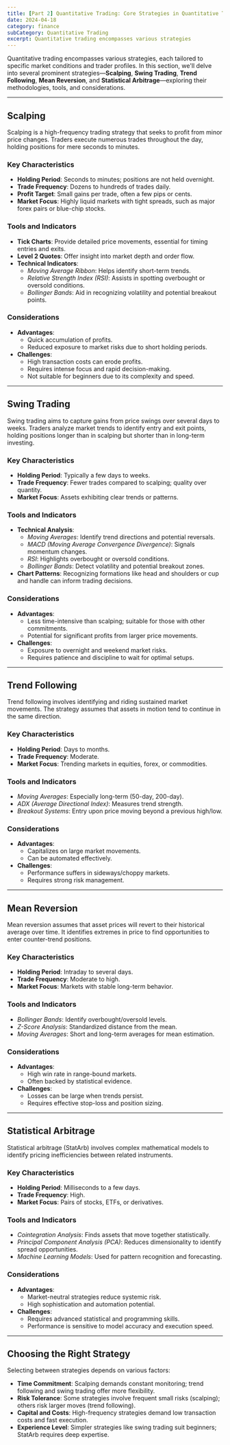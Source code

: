 ```yaml
---
title: [Part 2] Quantitative Trading: Core Strategies in Quantitative Trading
date: 2024-04-18
category: finance
subCategory: Quantitative Trading
excerpt: Quantitative trading encompasses various strategies
---
```


Quantitative trading encompasses various strategies, each tailored to specific market conditions and trader profiles. In this section, we'll delve into several prominent strategies—**Scalping**, **Swing Trading**, **Trend Following**, **Mean Reversion**, and **Statistical Arbitrage**—exploring their methodologies, tools, and considerations.

---

## Scalping

Scalping is a high-frequency trading strategy that seeks to profit from minor price changes. Traders execute numerous trades throughout the day, holding positions for mere seconds to minutes.

### Key Characteristics

- **Holding Period**: Seconds to minutes; positions are not held overnight.
- **Trade Frequency**: Dozens to hundreds of trades daily.
- **Profit Target**: Small gains per trade, often a few pips or cents.
- **Market Focus**: Highly liquid markets with tight spreads, such as major forex pairs or blue-chip stocks.

### Tools and Indicators

- **Tick Charts**: Provide detailed price movements, essential for timing entries and exits.
- **Level 2 Quotes**: Offer insight into market depth and order flow.
- **Technical Indicators**:
  - _Moving Average Ribbon_: Helps identify short-term trends.
  - _Relative Strength Index (RSI)_: Assists in spotting overbought or oversold conditions.
  - _Bollinger Bands_: Aid in recognizing volatility and potential breakout points.

### Considerations

- **Advantages**:
  - Quick accumulation of profits.
  - Reduced exposure to market risks due to short holding periods.
- **Challenges**:
  - High transaction costs can erode profits.
  - Requires intense focus and rapid decision-making.
  - Not suitable for beginners due to its complexity and speed.

---

## Swing Trading

Swing trading aims to capture gains from price swings over several days to weeks. Traders analyze market trends to identify entry and exit points, holding positions longer than in scalping but shorter than in long-term investing.

### Key Characteristics

- **Holding Period**: Typically a few days to weeks.
- **Trade Frequency**: Fewer trades compared to scalping; quality over quantity.
- **Market Focus**: Assets exhibiting clear trends or patterns.

### Tools and Indicators

- **Technical Analysis**:
  - _Moving Averages_: Identify trend directions and potential reversals.
  - _MACD (Moving Average Convergence Divergence)_: Signals momentum changes.
  - _RSI_: Highlights overbought or oversold conditions.
  - _Bollinger Bands_: Detect volatility and potential breakout zones.
- **Chart Patterns**: Recognizing formations like head and shoulders or cup and handle can inform trading decisions.

### Considerations

- **Advantages**:
  - Less time-intensive than scalping; suitable for those with other commitments.
  - Potential for significant profits from larger price movements.
- **Challenges**:
  - Exposure to overnight and weekend market risks.
  - Requires patience and discipline to wait for optimal setups.

---

## Trend Following

Trend following involves identifying and riding sustained market movements. The strategy assumes that assets in motion tend to continue in the same direction.

### Key Characteristics

- **Holding Period**: Days to months.
- **Trade Frequency**: Moderate.
- **Market Focus**: Trending markets in equities, forex, or commodities.

### Tools and Indicators

- _Moving Averages_: Especially long-term (50-day, 200-day).
- _ADX (Average Directional Index)_: Measures trend strength.
- _Breakout Systems_: Entry upon price moving beyond a previous high/low.

### Considerations

- **Advantages**:
  - Capitalizes on large market movements.
  - Can be automated effectively.
- **Challenges**:
  - Performance suffers in sideways/choppy markets.
  - Requires strong risk management.

---

## Mean Reversion

Mean reversion assumes that asset prices will revert to their historical average over time. It identifies extremes in price to find opportunities to enter counter-trend positions.

### Key Characteristics

- **Holding Period**: Intraday to several days.
- **Trade Frequency**: Moderate to high.
- **Market Focus**: Markets with stable long-term behavior.

### Tools and Indicators

- _Bollinger Bands_: Identify overbought/oversold levels.
- _Z-Score Analysis_: Standardized distance from the mean.
- _Moving Averages_: Short and long-term averages for mean estimation.

### Considerations

- **Advantages**:
  - High win rate in range-bound markets.
  - Often backed by statistical evidence.
- **Challenges**:
  - Losses can be large when trends persist.
  - Requires effective stop-loss and position sizing.

---

## Statistical Arbitrage

Statistical arbitrage (StatArb) involves complex mathematical models to identify pricing inefficiencies between related instruments.

### Key Characteristics

- **Holding Period**: Milliseconds to a few days.
- **Trade Frequency**: High.
- **Market Focus**: Pairs of stocks, ETFs, or derivatives.

### Tools and Indicators

- _Cointegration Analysis_: Finds assets that move together statistically.
- _Principal Component Analysis (PCA)_: Reduces dimensionality to identify spread opportunities.
- _Machine Learning Models_: Used for pattern recognition and forecasting.

### Considerations

- **Advantages**:
  - Market-neutral strategies reduce systemic risk.
  - High sophistication and automation potential.
- **Challenges**:
  - Requires advanced statistical and programming skills.
  - Performance is sensitive to model accuracy and execution speed.

---

## Choosing the Right Strategy

Selecting between strategies depends on various factors:

- **Time Commitment**: Scalping demands constant monitoring; trend following and swing trading offer more flexibility.
- **Risk Tolerance**: Some strategies involve frequent small risks (scalping); others risk larger moves (trend following).
- **Capital and Costs**: High-frequency strategies demand low transaction costs and fast execution.
- **Experience Level**: Simpler strategies like swing trading suit beginners; StatArb requires deep expertise.
